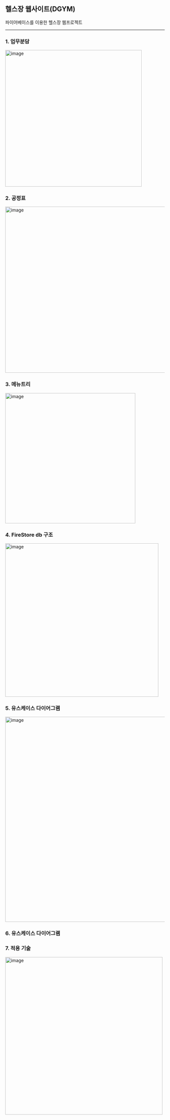## 헬스장 웹사이트(DGYM)
파이어베이스를 이용한 헬스장 웹프로젝트

---------
### 1. 업무분담
<img width="431" alt="image" src="https://user-images.githubusercontent.com/95892601/192014192-3d5676b9-c569-49ec-a60c-bcb630ca3287.png">



### 2. 공정표
<img width="524" alt="image" src="https://user-images.githubusercontent.com/95892601/192014879-ac34f8e9-facd-4e3c-b175-85495f5ba17f.png">



### 3. 메뉴트리
<img width="411" alt="image" src="https://user-images.githubusercontent.com/95892601/192014412-47728be5-b4ad-4cf7-a99d-24dbaa515241.png">


### 4. FireStore db 구조
<img width="484" alt="image" src="https://user-images.githubusercontent.com/95892601/192014527-f586bef3-dfb2-4115-89db-d7c5cd983c99.png">



### 5. 유스케이스 다이어그램
<img width="647" alt="image" src="https://user-images.githubusercontent.com/95892601/192014674-4ee480cd-8286-46cc-ad1f-0cdfe9cba339.png">



### 6. 유스케이스 다이어그램


### 7. 적용 기술
<img width="497" alt="image" src="https://user-images.githubusercontent.com/95892601/192014770-88332f47-eb08-467c-9e0a-afaeeb376951.png">
